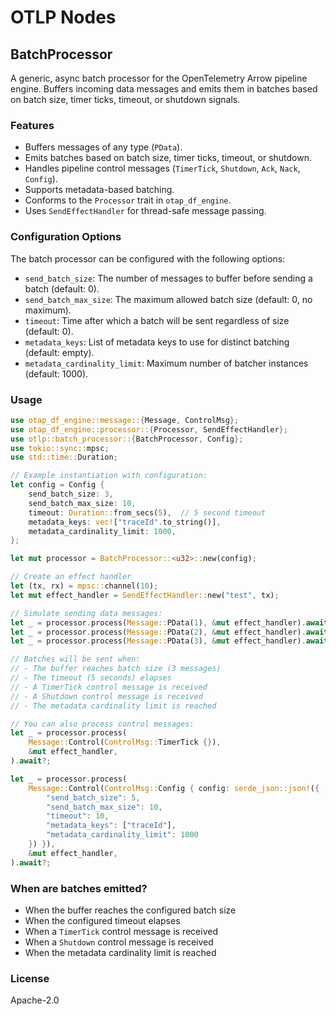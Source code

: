 # OTLP Nodes

## BatchProcessor

A generic, async batch processor for the OpenTelemetry Arrow pipeline engine. Buffers incoming data messages and emits them in batches based on batch size, timer ticks, timeout, or shutdown signals.

### Features
- Buffers messages of any type (`PData`).
- Emits batches based on batch size, timer ticks, timeout, or shutdown.
- Handles pipeline control messages (`TimerTick`, `Shutdown`, `Ack`, `Nack`, `Config`).
- Supports metadata-based batching.
- Conforms to the `Processor` trait in `otap_df_engine`.
- Uses `SendEffectHandler` for thread-safe message passing.

### Configuration Options
The batch processor can be configured with the following options:

- `send_batch_size`: The number of messages to buffer before sending a batch (default: 0).
- `send_batch_max_size`: The maximum allowed batch size (default: 0, no maximum).
- `timeout`: Time after which a batch will be sent regardless of size (default: 0).
- `metadata_keys`: List of metadata keys to use for distinct batching (default: empty).
- `metadata_cardinality_limit`: Maximum number of batcher instances (default: 1000).

### Usage

```rust
use otap_df_engine::message::{Message, ControlMsg};
use otap_df_engine::processor::{Processor, SendEffectHandler};
use otlp::batch_processor::{BatchProcessor, Config};
use tokio::sync::mpsc;
use std::time::Duration;

// Example instantiation with configuration:
let config = Config {
    send_batch_size: 3,
    send_batch_max_size: 10,
    timeout: Duration::from_secs(5),  // 5 second timeout
    metadata_keys: vec!["traceId".to_string()],
    metadata_cardinality_limit: 1000,
};

let mut processor = BatchProcessor::<u32>::new(config);

// Create an effect handler
let (tx, rx) = mpsc::channel(10);
let mut effect_handler = SendEffectHandler::new("test", tx);

// Simulate sending data messages:
let _ = processor.process(Message::PData(1), &mut effect_handler).await?;
let _ = processor.process(Message::PData(2), &mut effect_handler).await?;
let _ = processor.process(Message::PData(3), &mut effect_handler).await?;

// Batches will be sent when:
// - The buffer reaches batch size (3 messages)
// - The timeout (5 seconds) elapses
// - A TimerTick control message is received
// - A Shutdown control message is received
// - The metadata cardinality limit is reached

// You can also process control messages:
let _ = processor.process(
    Message::Control(ControlMsg::TimerTick {}),
    &mut effect_handler,
).await?;

let _ = processor.process(
    Message::Control(ControlMsg::Config { config: serde_json::json!({
        "send_batch_size": 5,
        "send_batch_max_size": 10,
        "timeout": 10,
        "metadata_keys": ["traceId"],
        "metadata_cardinality_limit": 1000
    }) }),
    &mut effect_handler,
).await?;
```

### When are batches emitted?
- When the buffer reaches the configured batch size
- When the configured timeout elapses
- When a `TimerTick` control message is received
- When a `Shutdown` control message is received
- When the metadata cardinality limit is reached

### License
Apache-2.0

